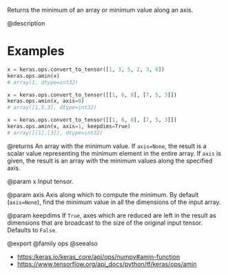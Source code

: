 Returns the minimum of an array or minimum value along an axis.

@description

# Examples
```python
x = keras.ops.convert_to_tensor([1, 3, 5, 2, 3, 6])
keras.ops.amin(x)
# array(1, dtype=int32)
```

```python
x = keras.ops.convert_to_tensor([[1, 6, 8], [7, 5, 3]])
keras.ops.amin(x, axis=0)
# array([1,5,3], dtype=int32)
```

```python
x = keras.ops.convert_to_tensor([[1, 6, 8], [7, 5, 3]])
keras.ops.amin(x, axis=1, keepdims=True)
# array([[1],[3]], dtype=int32)
```

@returns
An array with the minimum value. If `axis=None`, the result is a scalar
value representing the minimum element in the entire array. If `axis` is
given, the result is an array with the minimum values along
the specified axis.

@param x
Input tensor.

@param axis
Axis along which to compute the minimum.
By default (`axis=None`), find the minimum value in all the
dimensions of the input array.

@param keepdims
If `True`, axes which are reduced are left in the result as
dimensions that are broadcast to the size of the original
input tensor. Defaults to `False`.

@export
@family ops
@seealso
+ <https:/keras.io/keras_core/api/ops/numpy#amin-function>
+ <https://www.tensorflow.org/api_docs/python/tf/keras/ops/amin>
